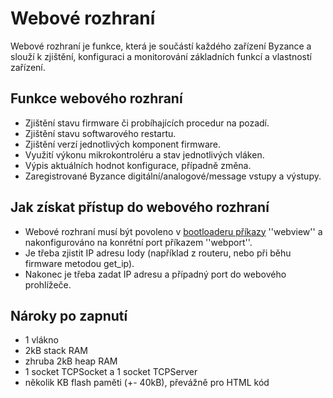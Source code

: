 # Webové rozhraní

Webové rozhraní je funkce, která je součástí každého zařízení Byzance a slouží k zjištění, konfiguraci a monitorování základních funkcí a vlastností zařízení.

## Funkce webového rozhraní

* Zjištění stavu firmware či probíhajících procedur na pozadí.
* Zjištění stavu softwarového restartu.
* Zjištění verzí jednotlivých komponent firmware.
* Využití výkonu mikrokontroléru a stav jednotlivých vláken.
* Výpis aktuálních hodnot konfigurace, případně změna.
* Zaregistrované Byzance digitální/analogové/message vstupy a výstupy.

## Jak získat přístup do webového rozhraní

* Webové rozhraní musí být povoleno v [bootloaderu příkazy](../../architektura-fw/bootloader/) ''webview'' a nakonfigurováno na konrétní port příkazem ''webport''.
* Je třeba zjistit IP adresu Iody \(například z routeru, nebo při běhu firmware metodou get\_ip\).
* Nakonec je třeba zadat IP adresu a případný port do webového prohlížeče.

## Nároky po zapnutí

* 1 vlákno
* 2kB stack RAM
* zhruba 2kB heap RAM
* 1 socket TCPSocket a 1 socket TCPServer
* několik KB flash paměti \(+- 40kB\), převážně pro HTML kód


